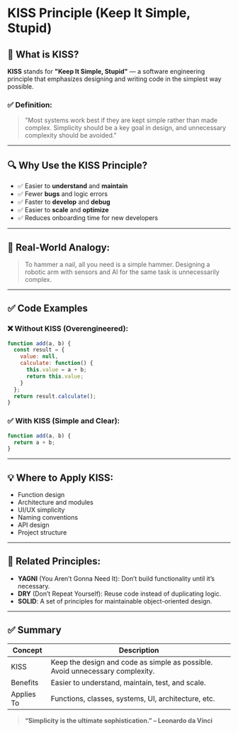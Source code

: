 # KISS Principle (Keep It Simple, Stupid)

## 🔹 What is KISS?

**KISS** stands for **"Keep It Simple, Stupid"** — a software engineering principle that emphasizes designing and writing code in the simplest way possible.

### ✅ Definition:

> "Most systems work best if they are kept simple rather than made complex. Simplicity should be a key goal in design, and unnecessary complexity should be avoided."

---

## 🔍 Why Use the KISS Principle?

* ✅ Easier to **understand** and **maintain**
* ✅ Fewer **bugs** and logic errors
* ✅ Faster to **develop** and **debug**
* ✅ Easier to **scale** and **optimize**
* ✅ Reduces onboarding time for new developers

---

## 🧠 Real-World Analogy:

> To hammer a nail, all you need is a simple hammer. Designing a robotic arm with sensors and AI for the same task is unnecessarily complex.

---

## ✅ Code Examples

### ❌ Without KISS (Overengineered):

```js
function add(a, b) {
  const result = {
    value: null,
    calculate: function() {
      this.value = a + b;
      return this.value;
    }
  };
  return result.calculate();
}
```

### ✅ With KISS (Simple and Clear):

```js
function add(a, b) {
  return a + b;
}
```

---

## 💡 Where to Apply KISS:

* Function design
* Architecture and modules
* UI/UX simplicity
* Naming conventions
* API design
* Project structure

---

## 🧭 Related Principles:

* **YAGNI** (You Aren’t Gonna Need It): Don’t build functionality until it’s necessary.
* **DRY** (Don’t Repeat Yourself): Reuse code instead of duplicating logic.
* **SOLID**: A set of principles for maintainable object-oriented design.

---

## ✅ Summary

| Concept    | Description                                                                   |
| ---------- | ----------------------------------------------------------------------------- |
| KISS       | Keep the design and code as simple as possible. Avoid unnecessary complexity. |
| Benefits   | Easier to understand, maintain, test, and scale.                              |
| Applies To | Functions, classes, systems, UI, architecture, etc.                           |

> **“Simplicity is the ultimate sophistication.” – Leonardo da Vinci**
